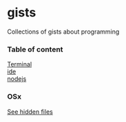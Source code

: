 # gists
Collections of gists about programming 

### Table of content

[Terminal](setup/terminal.md)    
[ide](setup/ide.md)   
[nodejs](setup/nodejs.md)    

### OSx

[See hidden files](osx/see-all-files.md)    

